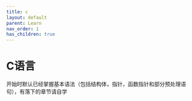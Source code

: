 ```yaml
---
title: c
layout: default
parent: Learn
nav_order: 1
has_children: true
---
```


# C语言

开始时默认已经掌握基本语法（包括结构体，指针，函数指针和部分预处理语句），有落下的章节请自学
